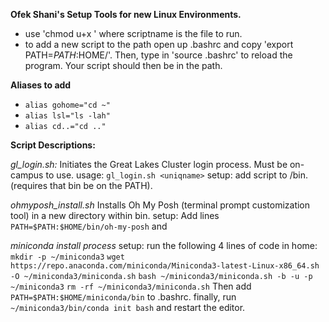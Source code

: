 **Ofek Shani's Setup Tools for new Linux Environments.**


- use 'chmod u+x <scriptname>' where scriptname is the file to run.
- to add a new script to the path open up .bashrc and copy 'export PATH=$PATH:$HOME/<directory>'.
Then, type in 'source .bashrc' to reload the program. Your script should then be in the path.

**Aliases to add**
 - `alias gohome="cd ~"`
 - `alias lsl="ls -lah"`
 - `alias cd..="cd .."`

**Script Descriptions:**

*gl_login.sh:*
  Initiates the Great Lakes Cluster login process. Must be on-campus to use.
  usage: `gl_login.sh <uniqname>`
  setup: add script to /bin. (requires that bin be on the PATH).

*ohmyposh_install.sh*
  Installs Oh My Posh (terminal prompt customization tool) in a new directory within bin.
  setup: Add lines `PATH=$PATH:$HOME/bin/oh-my-posh` and 
    
  
*miniconda install process*
  setup: run the following 4 lines of code in home:
    `mkdir -p ~/miniconda3`
    `wget https://repo.anaconda.com/miniconda/Miniconda3-latest-Linux-x86_64.sh -O ~/miniconda3/miniconda.sh`
    `bash ~/miniconda3/miniconda.sh -b -u -p ~/miniconda3`
    `rm -rf ~/miniconda3/miniconda.sh`
    Then add `PATH=$PATH:$HOME/miniconda/bin` to .bashrc.
    finally, run `~/miniconda3/bin/conda init bash` and restart the editor.
